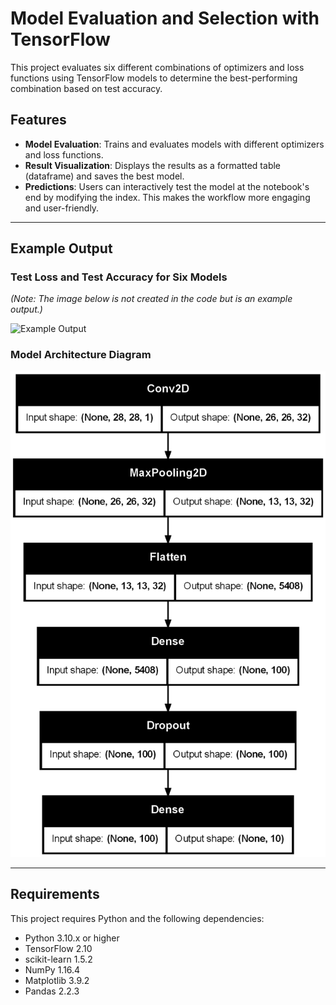# Model Evaluation and Selection with TensorFlow

This project evaluates six different combinations of optimizers and loss functions using TensorFlow models to determine the best-performing combination based on test accuracy.

## Features
- **Model Evaluation**: Trains and evaluates models with different optimizers and loss functions.
- **Result Visualization**: Displays the results as a formatted table (dataframe) and saves the best model.
- **Predictions**: Users can interactively test the model at the notebook's end by modifying the index. This makes the workflow more engaging and user-friendly.

---

## Example Output

### Test Loss and Test Accuracy for Six Models
*(Note: The image below is not created in the code but is an example output.)*

![Example Output](images\results-cnn.png)

### Model Architecture Diagram
![Model Architecture](images\model-cnn.png)

---

## Requirements
This project requires Python and the following dependencies:

- Python 3.10.x or higher
- TensorFlow 2.10
- scikit-learn 1.5.2
- NumPy 1.16.4
- Matplotlib 3.9.2
- Pandas 2.2.3